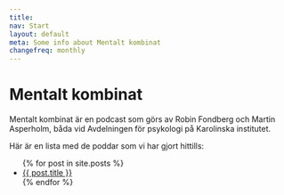 ```yaml
---
title:
nav: Start
layout: default
meta: Some info about Mentalt kombinat
changefreq: monthly
---
```


# Mentalt kombinat

Mentalt kombinat är en podcast som görs av Robin Fondberg och Martin Asperholm, båda vid Avdelningen för psykologi på Karolinska institutet.

Här är en lista med de poddar som vi har gjort hittills:

<ul>
  {% for post in site.posts %}
    <li>
      <a href="{{ post.url }}">{{ post.title }}</a>
    </li>
  {% endfor %}
</ul>
